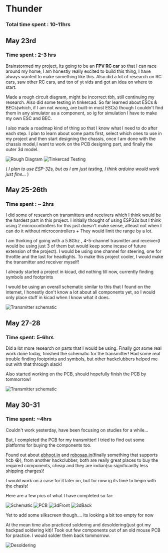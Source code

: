 # Thunder

### Total time spent : 10-11hrs

## May 23rd

### Time spent : 2-3 hrs

Brainstormed my project, its going to be an **FPV RC car** so that I can race around my home, I am honestly really excited to build this thing, I have always wanted to make something like this.
Also did a lot of research on RC cars, saw other RC cars, and ton of yt vids and got an idea on where to start.

Made a rough circuit diagram, might be incorrect tbh, still continuing my research. Also did some testing in tinkercad.
So far learned about ESCs & BECs(which, if I am not wrong, are built-in most ESCs) though I couldn't find them in any simulator as a component, so ig for simulation I have to make my own ESC and BEC. 

I also made a roadmap kind of thing so that I know what I need to do after each step.
I plan to learn about some parts first, select which ones to use in my project and then start designing the chassis, once I am done with the chassis model,I want to work on the PCB designing part, and finally the outer 3d model. 

![Rough Diagram](journal_assets/01.jpeg)
![Tinkercad Testing](journal_assets/tinkercadTesting1.png)

( _I plan to use ESP-32s, but as I am just testing, I think arduino would work just fine..._ )

## May 25-26th

### Time spent : ~ 2hrs

I did some of research on transmitters and receivers which I think would be the hardest part in this project. I initially thought of using ESP32s but I think using 2 microcontrollers for this just doesn't make sense, atleast not when I can do it without microcontrollers + They would limit the range by a lot. 

I am thinking of going with a 5.8Ghz , 4-5-channel trasmitter and receiver(I would be using just 3 of them but would keep some incase of future extension of the project). I would be using one channel for steering, one for throttle and the last for headlights. To make this project cooler, I would make the transmitter and receiver myself!

I already started a project in kicad, did nothing till now, currently finding symbols and footprints

I would be using an overall schematic similar to this that I found on the internet, I honestly don't know a lot about all components yet, so I would only place stuff in kicad when I know what it does.

![Transmitter schematic](journal_assets/transmitterSchematic1.png)

## May 27-28

### Time spent: 5-6hrs

Did a lot more research on parts that I would be using. Finally got some real work done today, finished the schematic for the transmitter!
Had some real trouble finding footprints and symbols, but other hackclubbers helped me out with that through slack!

Also started working on the PCB, should hopefully finish the PCB by tommorrow!

![Transmitter schematic](journal_assets/transmitterSchematic2.png)

## May 30-31

### Time spent: ~4hrs

Couldn't work yesterday, have been focusing on studies for a while...

But, I completed the PCB for my transmitter! I tried to find out some platforms for buying the components too. 

Found out about [ebhoot.in](https://ebhoot.in) and [robosap.in](https://robosap.in)(finally something that supports hcb 😭), from another hackclubber, both are really great places to buy the required components, cheap and they are indian(so significantly less shipping charges)!

I would work on a case for it later on, but for now ig its time to begin with the chasis! 

Here are a few pics of what I have completed so far:

![Schematic](journal_assets/transmistterSchematic3.png)
![PCB](journal_assets/transmitterPCB.png)
![3dFront](journal_assets/transmitter3dFront.png)
![3dBack](journal_assets/transmitter3dBack.png)

Yet to add some silkscreen though.... its looking a bit too empty for now

At the mean time also practiced soldering and desoldering(just got my hackpad soldering kit)!
Took out few components out of an old mouse PCB for practice. I would solder them back tommorrow.

![Desoldering](journal_assets/desoldered.jpg)
